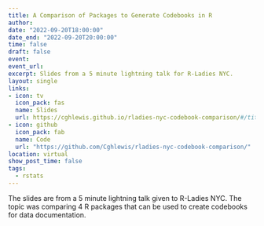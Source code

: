 ```yaml
---
title: A Comparison of Packages to Generate Codebooks in R
author: 
date: "2022-09-20T18:00:00"
date_end: "2022-09-20T20:00:00"
time: false
draft: false
event: 
event_url: 
excerpt: Slides from a 5 minute lightning talk for R-Ladies NYC.
layout: single
links:
- icon: tv
  icon_pack: fas
  name: Slides
  url: https://cghlewis.github.io/rladies-nyc-codebook-comparison/#/title-slide
- icon: github
  icon_pack: fab
  name: Code
  url: "https://github.com/Cghlewis/rladies-nyc-codebook-comparison/"
location: virtual
show_post_time: false
tags:
  - rstats
---
```


The slides are from a 5 minute lightning talk given to R-Ladies NYC. The topic was comparing 4 R packages that can be used to create codebooks for data documentation. 